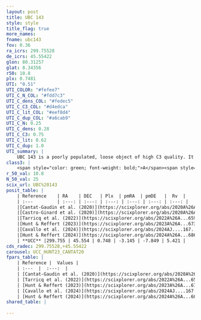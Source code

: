 ```yaml
---
layout: post
title: UBC 143
style: style
title_flag: true
more_names: 
fname: ubc143
fov: 0.36
ra_icrs: 299.75528
de_icrs: 45.55422
glon: 80.31257
glat: 8.34356
r50: 10.8
plx: 0.7481
UTI: "0.51"
UTI_COLOR: "#fefee7"
UTI_C_N_COL: "#fdd7c3"
UTI_C_dens_COL: "#fedec5"
UTI_C_C3_COL: "#d4edca"
UTI_C_lit_COL: "#eef8d4"
UTI_C_dup_COL: "#a6cab9"
UTI_C_N: 0.25
UTI_C_dens: 0.28
UTI_C_C3: 0.75
UTI_C_lit: 0.62
UTI_C_dup: 1.0
UTI_summary: |
    UBC 143 is a poorly populated, loose object of high C3 quality. It is moderately studied in the literature.
class3: |
    <span style="color: green; font-weight: bold;">A</span><span style="color: #FFC300; font-weight: bold;">B</span>
r_50_val: 10.8
N_50_val: 25
scix_url: UBC%20143
posit_table: |
    | Reference    | RA    | DEC   | Plx  | pmRA  | pmDE   |  Rv  |
    | :---         | :---: | :---: | :---: | :---: | :---: | :---: |
    |[Cantat-Gaudin et al. (2020)](https://scixplorer.org/abs/2020A%26A...640A...1C) | 299.689 | 45.553 | 0.727 | -3.183 | -7.858 | -- |
    |[Castro-Ginard et al. (2020)](https://scixplorer.org/abs/2020A%26A...635A..45C) | 299.66 | 45.571 | 0.723 | -3.188 | -7.844 | -- |
    |[Tarricq et al. (2022)](https://scixplorer.org/abs/2022A%26A...659A..59T) | 299.792 | 45.654 | 0.751 | -3.155 | -7.849 | -- |
    |[Hunt & Reffert (2023)](https://scixplorer.org/abs/2023A%26A...673A.114H) | 299.808 | 45.751 | 0.739 | -3.141 | -7.765 | 11.438 |
    |[Cavallo et al. (2024)](https://scixplorer.org/abs/2024AJ....167...12C) | 299.827 | 45.675 | 0.74 | -- | -- | -- |
    |[Hunt & Reffert (2024)](https://scixplorer.org/abs/2024A%26A...686A..42H) | 299.808 | 45.751 | 0.739 | -3.141 | -7.765 | 11.438 |
    | **UCC** |299.755 | 45.554 | 0.748 | -3.145 | -7.849 | 5.421 | 
cds_radec: 299.75528,+45.55422
carousel: UCC_HUNT23_CANTAT20
fpars_table: |
    | Reference |  Values |
    | :---  |  :---:  |
    | [Cantat-Gaudin et al. (2020)](https://scixplorer.org/abs/2020A%26A...640A...1C) | `AVNN=0.44, DMNN=10.47, AgeNN=8.67` |
    | [Tarricq et al. (2022)](https://scixplorer.org/abs/2022A%26A...659A..59T) | `Dist=1208, logAgeNN=8.68` |
    | [Hunt & Reffert (2023)](https://scixplorer.org/abs/2023A%26A...673A.114H) | `AV50=0.592, diffAV50=0.533, MOD50=10.544, logAge50=8.699` |
    | [Cavallo et al. (2024)](https://scixplorer.org/abs/2024AJ....167...12C) | `AV50=0.87, dMod50=10.63, logAge50=8.66, [Fe/H]50=0.14` |
    | [Hunt & Reffert (2024)](https://scixplorer.org/abs/2024A%26A...686A..42H) | `MassJ=127.088` |
shared_table: |
    
---
```

